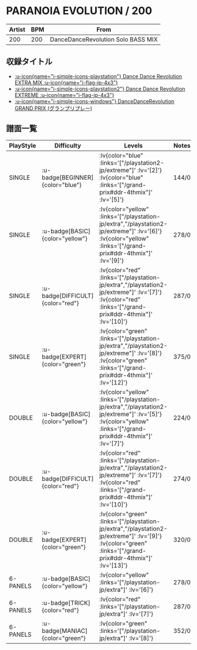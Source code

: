 # PARANOIA EVOLUTION / 200

|Artist|BPM|From|
|------|---|----|
|200|200|DanceDanceRevolution Solo BASS MIX|

## 収録タイトル

- [ :u-icon{name="i-simple-icons-playstation"} Dance Dance Revolution EXTRA MIX :u-icon{name="i-flag-jp-4x3"} ](/playstation-jp/extra)
- [ :u-icon{name="i-simple-icons-playstation2"} Dance Dance Revolution EXTREME :u-icon{name="i-flag-jp-4x3"} ](/playstation2-jp/extreme)
- [ :u-icon{name="i-simple-icons-windows"} DanceDanceRevolution GRAND PRIX (グランプリプレー)](/grand-prix#ddr-4thmix)

## 譜面一覧

|PlayStyle|Difficulty|Levels|Notes|Movie|
|---------|----------|------|-----|-----|
|SINGLE| :u-badge[BEGINNER]{color="blue"} | :lv{color="blue" :links='["/playstation2-jp/extreme"]' :lv='[2]'}  :lv{color="blue" :links='["/grand-prix#ddr-4thmix"]' :lv='[5]'} |144/0||
|SINGLE| :u-badge[BASIC]{color="yellow"} | :lv{color="yellow" :links='["/playstation-jp/extra","/playstation2-jp/extreme"]' :lv='[6]'}  :lv{color="yellow" :links='["/grand-prix#ddr-4thmix"]' :lv='[9]'} |278/0||
|SINGLE| :u-badge[DIFFICULT]{color="red"} | :lv{color="red" :links='["/playstation-jp/extra","/playstation2-jp/extreme"]' :lv='[7]'}  :lv{color="red" :links='["/grand-prix#ddr-4thmix"]' :lv='[10]'} |287/0||
|SINGLE| :u-badge[EXPERT]{color="green"} | :lv{color="green" :links='["/playstation-jp/extra","/playstation2-jp/extreme"]' :lv='[8]'}  :lv{color="green" :links='["/grand-prix#ddr-4thmix"]' :lv='[12]'} |375/0||
|DOUBLE| :u-badge[BASIC]{color="yellow"} | :lv{color="yellow" :links='["/playstation-jp/extra","/playstation2-jp/extreme"]' :lv='[5]'}  :lv{color="yellow" :links='["/grand-prix#ddr-4thmix"]' :lv='[7]'} |224/0||
|DOUBLE| :u-badge[DIFFICULT]{color="red"} | :lv{color="red" :links='["/playstation-jp/extra","/playstation2-jp/extreme"]' :lv='[7]'}  :lv{color="red" :links='["/grand-prix#ddr-4thmix"]' :lv='[10]'} |274/0||
|DOUBLE| :u-badge[EXPERT]{color="green"} | :lv{color="green" :links='["/playstation-jp/extra","/playstation2-jp/extreme"]' :lv='[9]'}  :lv{color="green" :links='["/grand-prix#ddr-4thmix"]' :lv='[13]'} |320/0||
|6-PANELS| :u-badge[BASIC]{color="yellow"} | :lv{color="yellow" :links='["/playstation-jp/extra"]' :lv='[6]'} |278/0||
|6-PANELS| :u-badge[TRICK]{color="red"} | :lv{color="red" :links='["/playstation-jp/extra"]' :lv='[7]'} |287/0||
|6-PANELS| :u-badge[MANIAC]{color="green"} | :lv{color="green" :links='["/playstation-jp/extra"]' :lv='[8]'} |352/0||
